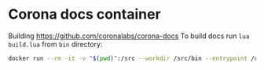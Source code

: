# Corona docs container

Building https://github.com/coronalabs/corona-docs
To build docs run `lua build.lua` from `bin` directory:
```sh
docker run --rm -it -v "$(pwd)":/src --workdir /src/bin --entrypoint /usr/bin/lua  coronalabs/corona-docs build.lua
```
